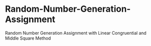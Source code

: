 # Random-Number-Generation-Assignment
Random Number Generation Assignment with Linear Congruential and Middle Square Method

